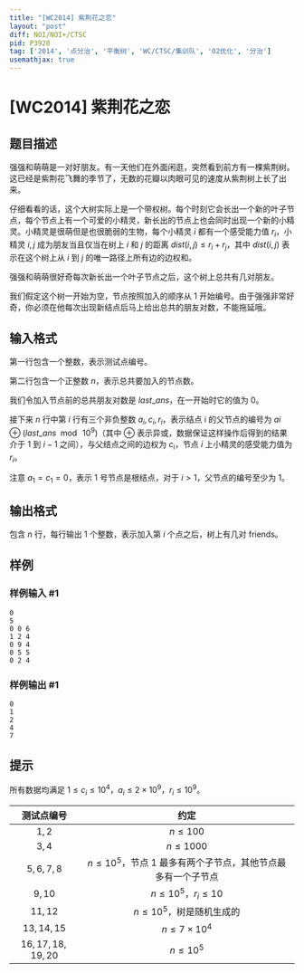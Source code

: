 ```yaml
---
title: "[WC2014] 紫荆花之恋"
layout: "post"
diff: NOI/NOI+/CTSC
pid: P3920
tag: ['2014', '点分治', '平衡树', 'WC/CTSC/集训队', 'O2优化', '分治']
usemathjax: true
---
```


# [WC2014] 紫荆花之恋
## 题目描述

强强和萌萌是一对好朋友。有一天他们在外面闲逛，突然看到前方有一棵紫荆树。这已经是紫荆花飞舞的季节了，无数的花瓣以肉眼可见的速度从紫荆树上长了出来。

仔细看看的话，这个大树实际上是一个带权树。每个时刻它会长出一个新的叶子节点，每个节点上有一个可爱的小精灵，新长出的节点上也会同时出现一个新的小精灵。小精灵是很萌但是也很脆弱的生物，每个小精灵 $i$ 都有一个感受能力值 $r_i$，小精灵 $i,j$ 成为朋友当且仅当在树上 $i$ 和 $j$ 的距离 $dist(i,j) \leq r_i+r_j$，其中 $dist(i,j)$ 表示在这个树上从 $i$ 到 $j$ 的唯一路径上所有边的边权和。

强强和萌萌很好奇每次新长出一个叶子节点之后，这个树上总共有几对朋友。


我们假定这个树一开始为空，节点按照加入的顺序从 1 开始编号。由于强强非常好奇，你必须在他每次出现新结点后马上给出总共的朋友对数，不能拖延哦。
## 输入格式

第一行包含一个整数，表示测试点编号。

第二行包含一个正整数 $n$，表示总共要加入的节点数。

我们令加入节点前的总共朋友对数是 $last\_ans$，在一开始时它的值为 0。

接下来 $n$ 行中第 $i$ 行有三个非负整数 $a_i,c_i,r_i$，表示结点 i 的父节点的编号为 $ai \; \oplus \; (last\_ans \; \bmod \; 10^9)$（其中 $\oplus$ 表示异或，数据保证这样操作后得到的结果介于 1 到 $i−1$ 之间），与父结点之间的边权为 $c_i$，节点 $i$ 上小精灵的感受能力值为 $r_i$。

注意 $a_1=c_1=0$，表示 1 号节点是根结点，对于 $i>1$，父节点的编号至少为 1。
## 输出格式

包含 $n$ 行，每行输出 1 个整数，表示加入第 $i$ 个点之后，树上有几对 friends。
## 样例

### 样例输入 #1
```
0
5
0 0 6
1 2 4
0 9 4
0 5 5
0 2 4

```
### 样例输出 #1
```
0
1
2
4
7

```
## 提示

所有数据均满足 $1 \leq c_i \leq 10^4$，$a_i \leq 2\times 10^9$，$r_i \leq 10^9$。

| 测试点编号       | 约定                                                         |
| :----------------: | :------------------------------------------------------------: |
| $1,2$            | $n \leq 100$                                                 |
| $3,4$            | $n \leq 1000$                                                |
| $5,6,7,8$        | $n \leq 10^5$，节点 1 最多有两个子节点，其他节点最多有一个子节点 |
| $9,10$           | $n \leq 10^5$，$r_i \leq 10$                                 |
| $11,12$          | $n \leq 10^5$，树是随机生成的                                |
| $13,14,15$       | $n \leq 7\times 10^4$                                        |
| $16,17,18,19,20$ | $n \leq 10^5$                                                |
